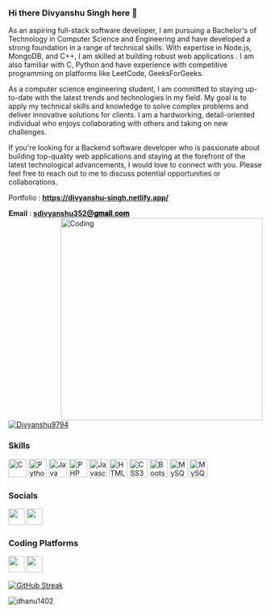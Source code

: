 ### Hi there Divyanshu Singh here 👋
As an aspiring full-stack software developer, I am pursuing a Bachelor's of Technology in Computer Science and Engineering and have developed a strong foundation in a range of technical skills. With expertise in  Node.js, MongoDB, and C++, I am skilled at building robust web applications . I am also familiar with C, Python and have experience with competitive programming on platforms like LeetCode, GeeksForGeeks.

As a computer science engineering student, I am committed to staying up-to-date with the latest trends and technologies in my field. My goal is to apply my technical skills and knowledge to solve complex problems and deliver innovative solutions for clients. I am a hardworking, detail-oriented individual who enjoys collaborating with others and taking on new challenges.

If you're looking for a Backend software developer who is passionate about building top-quality web applications and staying at the forefront of the latest technological advancements, I would love to connect with you. Please feel free to reach out to me to discuss potential opportunities or collaborations.

Portfolio : **https://divyanshu-singh.netlify.app/**


𝐄𝐦𝐚𝐢𝐥 : **sdivyanshu352@𝐠𝐦𝐚𝐢𝐥.𝐜𝐨𝐦**
<img align="right" alt="Coding" width="400" src="https://cdn.dribbble.com/users/1162077/screenshots/3848914/programmer.gif">


<p align="left"> <a href="https://github.com/ryo-ma/github-profile-trophy"><img src="https://github-profile-trophy.vercel.app/?username=Divyanshu9794" alt="Divyanshu9794" /></a> </p>




### Skills

<p align="left">
<a href="https://docs.microsoft.com/en-us/cpp/?view=msvc-170" target="_blank" rel="noreferrer"><img src="https://raw.githubusercontent.com/danielcranney/readme-generator/main/public/icons/skills/c-colored.svg" width="36" height="36" alt="C" /></a>
<a href="https://www.python.org/" target="_blank" rel="noreferrer"><img src="https://raw.githubusercontent.com/danielcranney/readme-generator/main/public/icons/skills/python-colored.svg" width="36" height="36" alt="Python" /></a>
<a href="https://www.oracle.com/java/" target="_blank" rel="noreferrer"><img src="https://raw.githubusercontent.com/danielcranney/readme-generator/main/public/icons/skills/java-colored.svg" width="36" height="36" alt="Java" /></a>
<a href="https://www.php.net/" target="_blank" rel="noreferrer"><img src="https://raw.githubusercontent.com/danielcranney/readme-generator/main/public/icons/skills/php-colored.svg" width="36" height="36" alt="PHP" /></a>
<a href="https://developer.mozilla.org/en-US/docs/Web/JavaScript" target="_blank" rel="noreferrer"><img src="https://raw.githubusercontent.com/danielcranney/readme-generator/main/public/icons/skills/javascript-colored.svg" width="36" height="36" alt="Javascript" /></a>
<a href="https://developer.mozilla.org/en-US/docs/Glossary/HTML5" target="_blank" rel="noreferrer"><img src="https://raw.githubusercontent.com/danielcranney/readme-generator/main/public/icons/skills/html5-colored.svg" width="36" height="36" alt="HTML5" /></a>
<a href="https://www.w3.org/TR/CSS/#css" target="_blank" rel="noreferrer"><img src="https://raw.githubusercontent.com/danielcranney/readme-generator/main/public/icons/skills/css3-colored.svg" width="36" height="36" alt="CSS3" /></a>
<a href="https://getbootstrap.com/" target="_blank" rel="noreferrer"><img src="https://raw.githubusercontent.com/danielcranney/readme-generator/main/public/icons/skills/bootstrap-colored.svg" width="36" height="36" alt="Bootstrap" /></a>
<a href="https://www.mysql.com/" target="_blank" rel="noreferrer"><img src="https://raw.githubusercontent.com/danielcranney/readme-generator/main/public/icons/skills/mysql-colored.svg" width="36" height="36" alt="MySQL" /></a>
<a href="https://kotlinlang.org/docs/home.html" target="_blank" rel="noreferrer"><img src="https://raw.githubusercontent.com/danielcranney/readme-generator/main/public/icons/skills/kotlin-colored.svg" width="36" height="36" alt="MySQL" /></a>
</p>


### Socials

<p align="left">
  <a href="https://www.linkedin.com/in/divyanshu-singh-3b433119b/" target="_blank" rel="noreferrer"><img src="https://raw.githubusercontent.com/danielcranney/readme-generator/main/public/icons/socials/linkedin.svg" width="32" height="32" /></a>
  <a href="https://x.com/divyans77473552" target="_blank" rel="noreferrer"><img src="https://raw.githubusercontent.com/danielcranney/readme-generator/main/public/icons/socials/twitter.svg" width="32" height="32" /></a>
</p>


### Coding Platforms
<p align="left">
<a href="https://leetcode.com/u/sdivyanshu5561/" target="_blank" rel="noreferrer"><img src="https://encrypted-tbn0.gstatic.com/images?q=tbn:ANd9GcQvhFQX5MMDl81fsQPbYdEnsO0g8d6QWdjQ5g&s" width="32" height="32" /></a>
<a href="https://www.geeksforgeeks.org/user/divyanshu_singh2612/" target="_blank" rel="noreferrer"><img src="https://miro.medium.com/v2/resize:fit:799/0*ilw552fVUGbwIzbE.jpg" width="32" height="32" /></a>
  
</p>



<!--
**Divyanshu9794/Divyanshu9794** is a ✨ _special_ ✨ repository because its `README.md` (this file) appears on your GitHub profile.


Here are some ideas to get you started:

- 🔭 I’m currently working on ...
- 🌱 I’m currently learning ...
- 👯 I’m looking to collaborate on ...
- 🤔 I’m looking for help with ...
- 💬 Ask me about ...
- 📫 How to reach me: ...
- 😄 Pronouns: ...
- ⚡ Fun fact: ...
-->

[![GitHub Streak](https://streak-stats.demolab.com/?user=Divyanshu9794&theme=dark)](https://git.io/streak-stats)

<p align="left"> <img src="https://komarev.com/ghpvc/?username=Divyanshu9794&label=Profile%20views&color=0e75b6&style=flat" alt="dhanu1402" /> </p>
